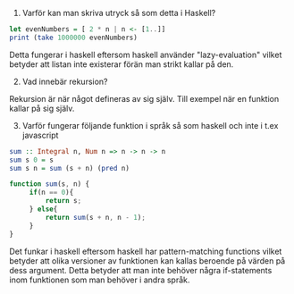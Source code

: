 1. Varför kan man skriva utryck så som detta i Haskell?
```haskell
let evenNumbers = [ 2 * n | n <- [1..]]
print (take 1000000 evenNumbers)
```

Detta fungerar i haskell eftersom haskell använder "lazy-evaluation" vilket betyder att listan inte existerar förän man strikt kallar på den.

2. Vad innebär rekursion?

Rekursion är när något defineras av sig själv. Till exempel när en funktion kallar på sig själv.

3. Varför fungerar följande funktion i språk så som haskell och inte i t.ex javascript
```haskell
sum :: Integral n, Num n => n -> n -> n
sum s 0 = s
sum s n = sum (s + n) (pred n)
```
```javascript
function sum(s, n) {
     if(n == 0){
         return s;
     } else{
         return sum(s + n, n - 1);
     }
}
```

Det funkar i haskell eftersom haskell har pattern-matching functions vilket betyder att olika versioner av funktionen kan kallas beroende på värden på dess argument. Detta betyder att man inte behöver några if-statements inom funktionen som man behöver i andra språk.